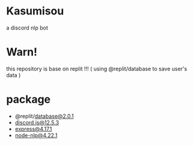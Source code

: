 # Kasumisou
a discord nlp bot

# Warn!
this repository is base on replit !!!
( using @replit/database to save user's data )

# package
- @replit/database@2.0.1
- discord.js@12.5.3
- express@4.17.1
- node-nlp@4.22.1